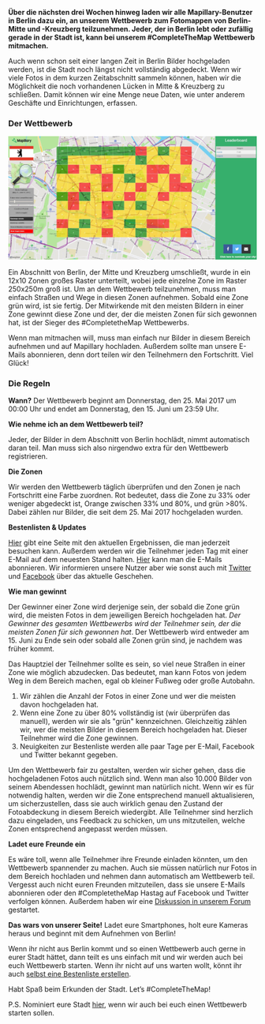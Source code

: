 **Über die nächsten drei Wochen hinweg laden wir alle Mapillary-Benutzer in Berlin dazu ein, an unserem Wettbewerb zum Fotomappen von Berlin-Mitte und -Kreuzberg teilzunehmen. Jeder, der in Berlin lebt oder zufällig gerade in der Stadt ist, kann bei unserem #CompleteTheMap Wettbewerb mitmachen.**

Auch wenn schon seit einer langen Zeit in Berlin Bilder hochgeladen werden, ist die Stadt noch längst nicht vollständig abgedeckt. Wenn wir viele Fotos in dem kurzen Zeitabschnitt sammeln können, haben wir die Möglichkeit die noch vorhandenen Lücken in Mitte & Kreuzberg zu schließen. Damit können wir eine Menge neue Daten, wie unter anderem Geschäfte und Einrichtungen, erfassen.

### Der Wettbewerb
![Das Raster](Day_6_Progress.JPG)

Ein Abschnitt von Berlin, der Mitte und Kreuzberg umschließt, wurde in ein 12x10 Zonen großes Raster unterteilt, wobei jede einzelne Zone im Raster 250x250m groß ist. Um an dem Wettbewerb teilzunehmen, muss man einfach Straßen und Wege in diesen Zonen aufnehmen. Sobald eine Zone grün wird, ist sie fertig. Der Mitwirkende mit den meisten Bildern in einer Zone gewinnt diese Zone und der, der die meisten Zonen für sich gewonnen hat, ist der Sieger des #CompletetheMap Wettbewerbs.

Wenn man mitmachen wiIl, muss man einfach nur Bilder in diesem Bereich aufnehmen und auf Mapillary hochladen. Außerdem sollte man unsere E-Mails abonnieren, denn dort teilen wir den Teilnehmern den Fortschritt. Viel Glück!

### Die Regeln

**Wann?**
Der Wettbewerb beginnt am Donnerstag, den 25. Mai 2017 um 00:00 Uhr und endet am Donnerstag, den 15. Juni um 23:59 Uhr.

**Wie nehme ich an dem Wettbewerb teil?**

Jeder, der Bilder in dem Abschnitt von Berlin hochlädt, nimmt automatisch daran teil. Man muss sich also nirgendwo extra für den Wettbewerb registrieren.

**Die Zonen**

Wir werden den Wettbewerb täglich überprüfen und den Zonen je nach Fortschritt eine Farbe zuordnen. Rot bedeutet, dass die Zone zu 33% oder weniger abgedeckt ist, Orange zwischen 33% und 80%, und grün >80%. Dabei zählen nur Bilder, die seit dem 25. Mai 2017 hochgeladen wurden. 

**Bestenlisten & Updates**

[Hier](https://mapillary-hacks.github.io/leaderboard/berlin/map/) gibt eine Seite mit den aktuellen Ergebnissen, die man jederzeit besuchen kann. Außerdem werden wir die Teilnehmer jeden Tag mit einer E-Mail auf dem neuesten Stand halten. [Hier](http://eepurl.com/cPJtU9) kann man die E-Mails abonnieren. Wir informieren unsere Nutzer aber wie sonst auch mit [Twitter](https://twitter.com/mapillary) und [Facebook](https://www.facebook.com/mapillary) über das aktuelle Geschehen.

**Wie man gewinnt**

Der Gewinner einer Zone wird derjenige sein, der sobald die Zone grün wird, die meisten Fotos in dem jeweiligen Bereich hochgeladen hat. *Der Gewinner des gesamten Wettbewerbs wird der Teilnehmer sein, der die meisten Zonen für sich gewonnen hat*. Der Wettbewerb wird entweder am 15. Juni zu Ende sein oder sobald alle Zonen grün sind, je nachdem was früher kommt.

Das Hauptziel der Teilnehmer sollte es sein, so viel neue Straßen in einer Zone wie möglich abzudecken. Das bedeutet, man kann Fotos von jedem Weg in dem Bereich machen, egal ob kleiner Fußweg oder große Autobahn.

1. Wir zählen die Anzahl der Fotos in einer Zone und wer die meisten davon hochgeladen hat.
2. Wenn eine Zone zu über 80% vollständig ist (wir überprüfen das manuell), werden wir sie als "grün" kennzeichnen. Gleichzeitig zählen wir, wer die meisten Bilder in diesem Bereich hochgeladen hat. Dieser Teilnehmer wird die Zone gewinnen.
3. Neuigkeiten zur Bestenliste werden alle paar Tage per E-Mail, Facebook und Twitter bekannt gegeben.

Um den Wettbewerb fair zu gestalten, werden wir sicher gehen, dass die hochgeladenen Fotos auch nützlich sind. Wenn man also 10.000 Bilder von seinem Abendessen hochlädt, gewinnt man natürlich nicht. Wenn wir es für notwendig halten, werden wir die Zone entsprechend manuell aktualisieren, um sicherzustellen, dass sie auch wirklich genau den Zustand der Fotoabdeckung in diesem Bereich wiedergibt. Alle Teilnehmer sind herzlich dazu eingeladen, uns Feedback zu schicken, um uns mitzuteilen, welche Zonen entsprechend angepasst werden müssen.

**Ladet eure Freunde ein**

Es wäre toll, wenn alle Teilnehmer ihre Freunde einladen könnten, um den Wettbewerb spannender zu machen. Auch sie müssen natürlich nur Fotos in dem Bereich hochladen und nehmen dann automatisch am Wettbewerb teil. Vergesst auch nicht euren Freunden mitzuteilen, dass sie unsere E-Mails abonnieren oder den #CompletetheMap Hastag auf Facebook und Twitter verfolgen können. Außerdem haben wir eine [Diskussion in unserem Forum](http://forum.mapillary.io/t/completethemap-berlin/1035) gestartet.


**Das wars von unserer Seite!**
Ladet eure Smartphones, holt eure Kameras heraus und beginnt mit dem Aufnehmen von Berlin!

Wenn ihr nicht aus Berlin kommt und so einen Wettbewerb auch gerne in eurer Stadt hättet, dann teilt es uns einfach mit und wir werden auch bei euch Wettbewerb starten. Wenn ihr nicht auf uns warten wollt, könnt ihr auch [selbst eine Bestenliste erstellen](https://github.com/mapillary-hacks/mapillary-hacks.github.io/tree/master/leaderboard/berlin/map).

Habt Spaß beim Erkunden der Stadt. Let’s #CompleteTheMap!

P.S. Nominiert eure Stadt [hier](https://docs.google.com/a/mapillary.com/forms/d/e/1FAIpQLSdQe3TmJ_qQoFy8yDFCVnz9dsZpsWXgQ-OW7mZ6HAagKOfdgA/viewform?usp=sf_link), wenn wir auch bei euch einen Wettbewerb starten sollen.
